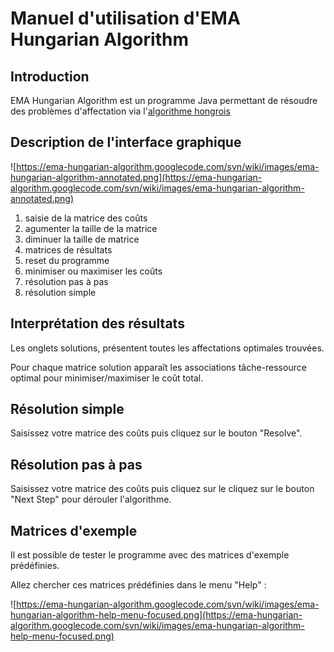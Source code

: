 

# Manuel d'utilisation d'EMA Hungarian Algorithm #

## Introduction ##

EMA Hungarian Algorithm est un programme Java permettant de résoudre des problèmes d'affectation via l'[algorithme hongrois](http://fr.wikipedia.org/wiki/Algorithme_hongrois)


## Description de l'interface graphique ##

![https://ema-hungarian-algorithm.googlecode.com/svn/wiki/images/ema-hungarian-algorithm-annotated.png](https://ema-hungarian-algorithm.googlecode.com/svn/wiki/images/ema-hungarian-algorithm-annotated.png)

  1. saisie de la matrice des coûts
  1. agumenter la taille de la matrice
  1. diminuer la taille de matrice
  1. matrices de résultats
  1. reset du programme
  1. minimiser ou maximiser les coûts
  1. résolution pas à pas
  1. résolution simple

## Interprétation des résultats ##

Les onglets solutions, présentent toutes les affectations optimales trouvées.

Pour chaque matrice solution apparaît les associations tâche-ressource optimal pour minimiser/maximiser le coût total.


## Résolution simple ##

Saisissez votre matrice des coûts puis cliquez sur le bouton "Resolve".


## Résolution pas à pas ##

Saisissez votre matrice des coûts puis cliquez sur le cliquez sur le bouton "Next Step" pour dérouler l'algorithme.


## Matrices d'exemple ##

Il est possible de tester le programme avec des matrices d'exemple prédéfinies.

Allez chercher ces matrices prédéfinies dans le menu "Help" :

![https://ema-hungarian-algorithm.googlecode.com/svn/wiki/images/ema-hungarian-algorithm-help-menu-focused.png](https://ema-hungarian-algorithm.googlecode.com/svn/wiki/images/ema-hungarian-algorithm-help-menu-focused.png)